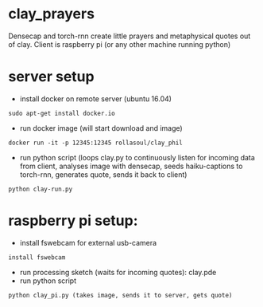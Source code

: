 # clay_prayers
Densecap and torch-rnn create little prayers and metaphysical quotes out of clay. Client is raspberry pi (or any other machine running python)


# server setup

- install docker on remote server (ubuntu 16.04)
```
sudo apt-get install docker.io
```

- run docker image (will start download and image)
```
docker run -it -p 12345:12345 rollasoul/clay_phil
```

- run python script (loops clay.py to continuously listen for incoming data from client, analyses image with densecap, seeds haiku-captions to torch-rnn, generates quote, sends it back to client)
```
python clay-run.py
```

# raspberry pi setup:

- install fswebcam for external usb-camera
```
install fswebcam
```
- run processing sketch (waits for incoming quotes): clay.pde
- run python script
```
python clay_pi.py (takes image, sends it to server, gets quote)
```
